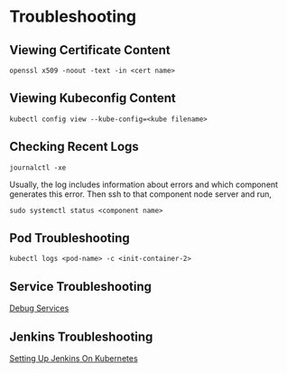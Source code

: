 # Troubleshooting
## Viewing Certificate Content
```
openssl x509 -noout -text -in <cert name>
```
## Viewing Kubeconfig Content
```
kubectl config view --kube-config=<kube filename>
```
## Checking Recent Logs
```
journalctl -xe
```
Usually, the log includes information about errors and which component generates this error. Then ssh to that component node server and run, 
```
sudo systemctl status <component name>
```
## Pod Troubleshooting
```
kubectl logs <pod-name> -c <init-container-2>
```
## Service Troubleshooting
[Debug Services](https://kubernetes.io/docs/tasks/debug-application-cluster/debug-service/)

## Jenkins Troubleshooting
[Setting Up Jenkins On Kubernetes](deploy-jenkins.md#Troubleshooting)
